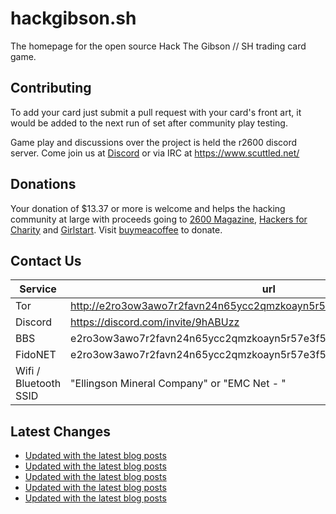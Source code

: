 # hackgibson.sh
The homepage for the open source Hack The Gibson // SH trading card game.


## Contributing

To add your card just submit a pull request with your card's front art, it would be added to the next run of set after community play testing.

Game play and discussions over the project is held the r2600 discord server. Come join us at [Discord](https://discord.com/invite/9hABUzz) or via IRC at https://www.scuttled.net/


## Donations

Your donation of $13.37 or more is welcome and helps the hacking community at large with proceeds going to [2600 Magazine](https://2600.com/), [Hackers for Charity](https://hackersforcharity.org) and [Girlstart](https://girlstart.org).  Visit [buymeacoffee](https://www.buymeacoffee.com/hackgibson.sh) to donate.


## Contact Us

Service | url
-|-
Tor | http://e2ro3ow3awo7r2favn24n65ycc2qmzkoayn5r57e3f56nvjwdcgg32ad.onion
Discord | https://discord.com/invite/9hABUzz
BBS | e2ro3ow3awo7r2favn24n65ycc2qmzkoayn5r57e3f56nvjwdcgg32ad.onion:23
FidoNET | e2ro3ow3awo7r2favn24n65ycc2qmzkoayn5r57e3f56nvjwdcgg32ad.onion:24554
Wifi / Bluetooth SSID | "Ellingson Mineral Company" or "EMC Net - <fidonet address>"

## Latest Changes
<!-- BLOG-POST-LIST:START -->
- [Updated with the latest blog posts](https://github.com/DFW2600/hackgibson.sh/commit/816626dcacf1afec4a25a58a2179104d6febc6d2)
- [Updated with the latest blog posts](https://github.com/DFW2600/hackgibson.sh/commit/b3979c1825af8b2b99b6379b742debdb2aa719d7)
- [Updated with the latest blog posts](https://github.com/DFW2600/hackgibson.sh/commit/b22239249f6d575602cf5b1b06d63ca79f50d44f)
- [Updated with the latest blog posts](https://github.com/DFW2600/hackgibson.sh/commit/9dc3ec807faf070903d5713d2601c0c6cf32aec0)
- [Updated with the latest blog posts](https://github.com/DFW2600/hackgibson.sh/commit/ffb6dd639c86c593d383b7431059ef02ece63bbb)
<!-- BLOG-POST-LIST:END -->

